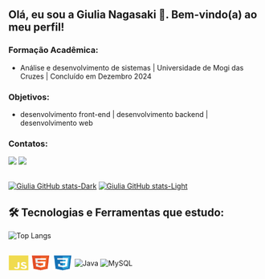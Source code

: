## Olá, eu sou a Giulia Nagasaki 🖖. Bem-vindo(a) ao meu perfil!
### Formação Acadêmica:
- Análise e desenvolvimento de sistemas | Universidade de Mogi das Cruzes | Concluído em Dezembro 2024
### Objetivos:
- desenvolvimento front-end | desenvolvimento backend | desenvolvimento web

### Contatos:
<div> 
  <a href = "mailto:giulia.yumi.nagasaki@gmail.com"><img src="https://img.shields.io/badge/-Gmail-%23333?style=for-the-badge&logo=gmail&logoColor=white" target="_blank"></a>
  <a href="https://www.linkedin.com/in/giulianagasaki-desenvolvedora/" target="_blank"><img src="https://img.shields.io/badge/-LinkedIn-%230077B5?style=for-the-badge&logo=linkedin&logoColor=white" target="_blank"></a> 
  
</div><br>

[![Giulia GitHub stats-Dark](https://github-readme-stats.vercel.app/api?username=Yumi-giuliA&show_icons=true&theme=dark#gh-dark-mode-only)](https://github.com/Yumi-giuliA/github-readme-stats#gh-dark-mode-only)
[![Giulia GitHub stats-Light](https://github-readme-stats.vercel.app/api?username=Yumi-giuliA&show_icons=true&theme=default#gh-light-mode-only)](https://github.com/Yumi-giuliA/github-readme-stats#gh-light-mode-only)



## 🛠 Tecnologias e Ferramentas que estudo:
![Top Langs](https://github-readme-stats.vercel.app/api/top-langs/?username=Yumi-giuliA&layout=compact&theme=dark#gh-dark-mode-only)
<div style="display: inline_block"><br>
  <img align="center" alt="JS" height="30" width="40" src="https://raw.githubusercontent.com/devicons/devicon/master/icons/javascript/javascript-plain.svg">
  <img align="center" alt="HTML" height="30" width="40" src="https://raw.githubusercontent.com/devicons/devicon/master/icons/html5/html5-original.svg">
  <img align="center" alt="CSS" height="30" width="40" src="https://raw.githubusercontent.com/devicons/devicon/master/icons/css3/css3-original.svg">
  <img align="center" alt="Java" height="30" width="40" src="https://cdn.jsdelivr.net/gh/devicons/devicon@latest/icons/java/java-original.svg"> 
  <img align="center" alt="MySQL" height="50" width="60" src="https://cdn.jsdelivr.net/gh/devicons/devicon@latest/icons/mysql/mysql-original-wordmark.svg" />
</div>
